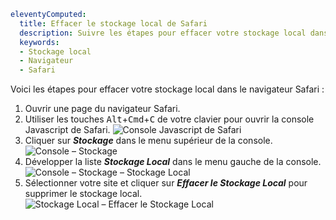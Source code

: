 ```yaml
eleventyComputed:
  title: Effacer le stockage local de Safari
  description: Suivre les étapes pour effacer votre stockage local dans le navigateur Safari.
  keywords:
  - Stockage local
  - Navigateur
  - Safari
```
Voici les étapes pour effacer votre stockage local dans le navigateur Safari :

1. Ouvrir une page du navigateur Safari.
1. Utiliser les touches <kbd>Alt</kbd>+<kbd>Cmd</kbd>+<kbd>C</kbd> de votre clavier pour ouvrir la console Javascript de Safari.
![Console Javascript de Safari](https://cdnweb.devolutions.net/docs/docs_en_kb_KB4877.png)
1. Cliquer sur ***Stockage*** dans le menu supérieur de la console.
![Console – Stockage](https://cdnweb.devolutions.net/docs/docs_en_kb_KB4878.png)
1. Développer la liste ***Stockage Local*** dans le menu gauche de la console.
![Console – Stockage – Stockage Local](https://cdnweb.devolutions.net/docs/docs_en_kb_KB4879.png)
1. Sélectionner votre site et cliquer sur ***Effacer le Stockage Local*** pour supprimer le stockage local.
![Stockage Local – Effacer le Stockage Local](https://cdnweb.devolutions.net/docs/docs_en_kb_KB4880.png)
